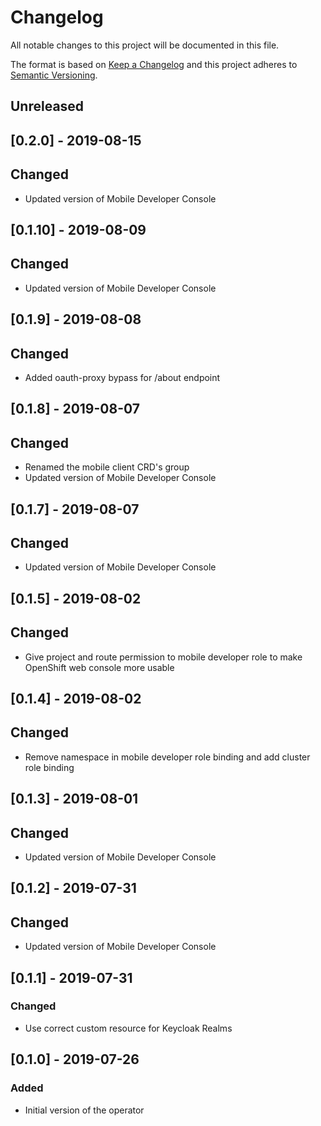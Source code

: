 # Changelog

All notable changes to this project will be documented in this file.

The format is based on [Keep a Changelog](http://keepachangelog.com/en/1.0.0/)
and this project adheres to [Semantic Versioning](http://semver.org/spec/v2.0.0.html).

## Unreleased

## [0.2.0] - 2019-08-15

## Changed

- Updated version of Mobile Developer Console

## [0.1.10] - 2019-08-09

## Changed

- Updated version of Mobile Developer Console

## [0.1.9] - 2019-08-08

## Changed

- Added oauth-proxy bypass for /about endpoint

## [0.1.8] - 2019-08-07

## Changed

- Renamed the mobile client CRD's group
- Updated version of Mobile Developer Console

## [0.1.7] - 2019-08-07

## Changed

- Updated version of Mobile Developer Console

## [0.1.5] - 2019-08-02

## Changed

- Give project and route permission to mobile developer role to make OpenShift web console more usable

## [0.1.4] - 2019-08-02

## Changed

- Remove namespace in mobile developer role binding and add cluster role binding

## [0.1.3] - 2019-08-01

## Changed

- Updated version of Mobile Developer Console

## [0.1.2] - 2019-07-31

## Changed

- Updated version of Mobile Developer Console

## [0.1.1] - 2019-07-31

### Changed

- Use correct custom resource for Keycloak Realms

## [0.1.0] - 2019-07-26

### Added

- Initial version of the operator
